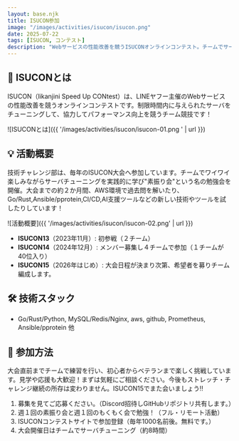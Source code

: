 ```yaml
---
layout: base.njk
title: ISUCON参加
image: "/images/activities/isucon/isucon.png"
date: 2025-07-22
tags: [ISUCON, コンテスト]
description: "Webサービスの性能改善を競うISUCONオンラインコンテスト。チームでサーバチューニングを行い、パフォーマンス向上を目指します。"
---
```


## 🚀 ISUCONとは
ISUCON（Iikanjini Speed Up CONtest）は、LINEヤフー主催のWebサービスの性能改善を競うオンラインコンテストです。制限時間内に与えられたサーバをチューニングして、協力してパフォーマンス向上を競うチーム競技です！  

![ISUCONとは]({{ '/images/activities/isucon/isucon-01.png ' | url }})

## 💡 活動概要
技術チャレンジ部は、毎年のISUCON大会へ参加しています。チームでワイワイ楽しみながらサーバチューニングを実践的に学び"素振り会"という名の勉強会を開催。大会までの約２か月間、AWS環境で過去問を解いたり、Go/Rust,Ansible/pprotein,CI/CD,AI支援ツールなどの新しい技術やツールを試したりしています！

![活動概要]({{ '/images/activities/isucon/isucon-02.png' | url }})

- **ISUCON13**（2023年11月）: 初参戦（２チーム）
- **ISUCON14**（2024年12月）: メンバー募集し４チームで参加（１チームが40位入り）
- **ISUCON15**（2026年はじめ）: 大会日程が決まり次第、希望者を募りチーム編成します。  

## 🛠 技術スタック

- Go/Rust/Python, MySQL/Redis/Nginx, aws, github, Prometheus, Ansible/pprotein 他

## 👥 参加方法

大会直前までチームで練習を行い、初心者からベテランまで楽しく挑戦しています。見学や応援も大歓迎！まずは気軽にご相談ください。今後もストレッチ・チャレンジ継続の所存は変わりません。ISUCON15でまた会いましょう‼   

1. 募集を見てご応募ください。（Discord招待しGitHubリポジトリ共有します。）  
2. 週１回の素振り会と週１回のもくもく会で勉強！（フル・リモート活動）
3. ISUCONコンテストサイトで参加登録（毎年1000名前後。無料です。）  
4. 大会開催日はチームでサーバチューニング（約8時間）